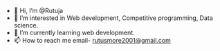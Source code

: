 - 👋 Hi, I’m @Rutuja
- 👀 I’m interested in Web development, Competitive programming, Data science.
- 🌱 I’m currently learning web development.
- 📫 How to reach me email- rutusmore2001@gmail.com

<!---
rutuja4201/rutuja4201 is a ✨ special ✨ repository because its `README.md` (this file) appears on your GitHub profile.
You can click the Preview link to take a look at your changes.
--->
